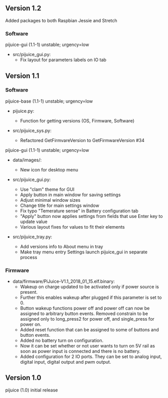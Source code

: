 ## Version 1.2
Added packages to both Raspbian Jessie and Stretch

### Software
pijuice-gui (1.1-1) unstable; urgency=low

* src/pijuice_gui.py:
     - Fix layout for parameters labels on IO tab

## Version 1.1

### Software
pijuice-base (1.1-1) unstable; urgency=low

* pijuice.py:
    - Function for getting versions (OS, Firmware, Software)

* src/pijuice_sys.py:
    - Refactored GetFirmvareVersion to GetFirmwareVersion #34

pijuice-gui (1.1-1) unstable; urgency=low

* data/images/:
    - New icon for desktop menu

* src/pijuice_gui.py:
    - Use "clam" theme for GUI
    - Apply button in main window for saving settings
    - Adjust minimal window sizes
    - Change title for main settings window
    - Fix typo "Temerature sense" in Battery configuration tab
    - "Apply" button now applies settings from fields that use Enter key to update value
    - Various layout fixes for values to fit their elements

* src/pijuice_tray.py:
    - Add versions info to About menu in tray
    - Make tray menu entry Settings launch pijuice_gui in separate process

### Firmware
  
* data/firmware/PiJuice-V1.1_2018_01_15.elf.binary:
    - Wakeup on charge updated to be activated only if power source is present.
    - Further this enables wakeup after plugged if this parameter is set to 0.
    - Button wakeup functions power off and power off can now be assigned to arbitrary button events. Removed constrain to be assigned only to long_press2 for power off, and single_press for power on.
    - Added reset function that can be assigned to some of buttons and button events.
    - Added no battery turn on configuration.
    - Now it can be set whether or not user wants to turn on 5V rail as soon as power input is connected and there is no battery.
    - Added configuration for 2 IO ports. They can be set to analog input, digital input, digital output and pwm output.

## Version 1.0
pijuice (1.0) initial release
